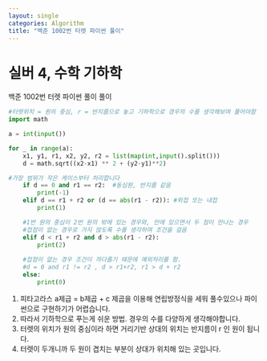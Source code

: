 ```yaml
---
layout: single
categories: Algorithm
title: "백준 1002번 터렛 파이썬 풀이"
---
```

# 실버 4, 수학 기하학

백준 1002번 터렛 파이썬 풀이 풀이<br>
```py
#터렛위치 = 원의 중심, r = 반지름으로 놓고 기하학으로 경우의 수를 생각해보며 풀어야함
import math

a = int(input())

for _ in range(a):
    x1, y1, r1, x2, y2, r2 = list(map(int,input().split()))
    d = math.sqrt((x2-x1) ** 2 + (y2-y1)**2)

#가장 범위가 작은 케이스부터 처리합니다
    if d == 0 and r1 == r2:  #동심원, 반지름 같음
        print(-1)
    elif d == r1 + r2 or (d == abs(r1 - r2)): #외접 또는 내접
        print(1)

    #1번 원의 중심이 2번 원의 밖에 있는 경우와, 안에 있으면서 두 점이 만나는 경우
    #접점이 없는 경우로 가지 않도록 수를 생각하며 조건을 걸음
    elif d < r1 + r2 and d > abs(r1 - r2):  
        print(2)
    
    #접점이 없는 경우 조건이 까다롭기 때문에 예외처리를 함.
    #d = 0 and r1 != r2 , d > r1+r2, r1 > d + r2 
    else:
        print(0)
```
1. 피타고라스 a제급 = b제곱 + c 제곱을 이용해 연립방정식을 세워 풀수있으나 파이썬으로 구현하기가 어렵습니다.
2. 따라서 기하학으로 푸는게 쉬운 방법. 경우의 수를 다양하게 생각해야합니다.
3. 터렛의 위치가 원의 중심이라 하면 거리기반 상대의 위치는 반지름이 r 인 원이 됩니다.
4. 터렛이 두개니까 두 원이 겹치는 부분이 상대가 위치해 있는 곳입니다.
